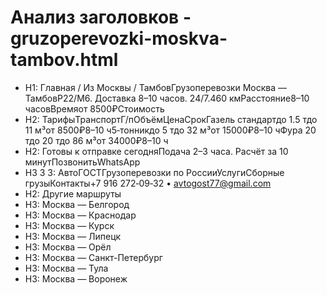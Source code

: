 # Анализ заголовков - gruzoperevozki-moskva-tambov.html

- H1: Главная / Из Москвы / ТамбовГрузоперевозки Москва — ТамбовР22/М6. Доставка 8–10 часов. 24/7.460 кмРасстояние8–10 часовВремяот 8500₽Стоимость
- H2: ТарифыТранспортГ/пОбъёмЦенаСрокГазель стандартдо 1.5 тдо 11 м³от 8500₽8–10 ч5‑тонникдо 5 тдо 32 м³от 15000₽8–10 чФура 20 тдо 20 тдо 86 м³от 34000₽8–10 ч
- H2: Готовы к отправке сегодняПодача 2–3 часа. Расчёт за 10 минутПозвонитьWhatsApp
- H3
3
3: АвтоГОСТГрузоперевозки по РоссииУслугиСборные грузыКонтакты+7 916 272‑09‑32 • avtogost77@gmail.com
- H2: Другие маршруты
- H3: Москва — Белгород
- H3: Москва — Краснодар
- H3: Москва — Курск
- H3: Москва — Липецк
- H3: Москва — Орёл
- H3: Москва — Санкт-Петербург
- H3: Москва — Тула
- H3: Москва — Воронеж
